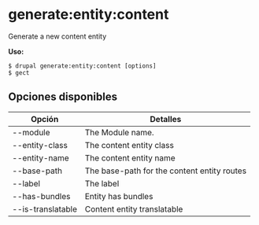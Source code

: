 # generate:entity:content
Generate a new content entity

**Uso:**
```
$ drupal generate:entity:content [options]
$ gect  
```

## Opciones disponibles
Opción | Detalles
-------|-------------
--module | The Module name.
--entity-class | The content entity class
--entity-name | The content entity name
--base-path | The base-path for the content entity routes
--label | The label
--has-bundles | Entity has bundles
--is-translatable | Content entity translatable
